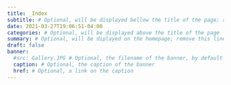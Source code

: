 ```yaml
---
title: _Index
subtitle: # Optional, will be displayed bellow the title of the page; remove this line to generate an automatic subtitle
date: 2021-03-27T19:06:51-04:00
categories: # Optional, will be displayed above the title of the page
summary: # Optional, will be diplayed on the homepage; remove this line to generate an automatic summary (see https://gohugo.io/content-management/summaries/)
draft: false
banner:
  #src: Gallery.JPG # Optional, the filename of the banner, by default _index.jpg
  caption: # Optional, the caption of the banner
  href: # Optional, a link on the caption
---
```


